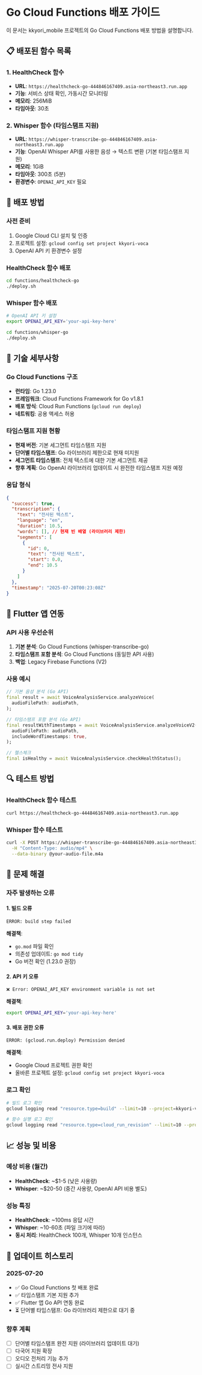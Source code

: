 # Go Cloud Functions 배포 가이드

이 문서는 kkyori_mobile 프로젝트의 Go Cloud Functions 배포 방법을 설명합니다.

## 📋 **배포된 함수 목록**

### 1. **HealthCheck 함수**

- **URL**: `https://healthcheck-go-444846167409.asia-northeast3.run.app`
- **기능**: 서비스 상태 확인, 가동시간 모니터링
- **메모리**: 256MiB
- **타임아웃**: 30초

### 2. **Whisper 함수 (타임스탬프 지원)**

- **URL**: `https://whisper-transcribe-go-444846167409.asia-northeast3.run.app`
- **기능**: OpenAI Whisper API를 사용한 음성 → 텍스트 변환 (기본 타임스탬프 지원)
- **메모리**: 1GiB
- **타임아웃**: 300초 (5분)
- **환경변수**: `OPENAI_API_KEY` 필요

## 🚀 **배포 방법**

### 사전 준비

1. Google Cloud CLI 설치 및 인증
2. 프로젝트 설정: `gcloud config set project kkyori-voca`
3. OpenAI API 키 환경변수 설정

### HealthCheck 함수 배포

```bash
cd functions/healthcheck-go
./deploy.sh
```

### Whisper 함수 배포

```bash
# OpenAI API 키 설정
export OPENAI_API_KEY='your-api-key-here'

cd functions/whisper-go
./deploy.sh
```

## 🔧 **기술 세부사항**

### Go Cloud Functions 구조

- **런타임**: Go 1.23.0
- **프레임워크**: Cloud Functions Framework for Go v1.8.1
- **배포 방식**: Cloud Run Functions (`gcloud run deploy`)
- **네트워킹**: 공용 액세스 허용

### 타임스탬프 지원 현황

- **현재 버전**: 기본 세그먼트 타임스탬프 지원
- **단어별 타임스탬프**: Go 라이브러리 제한으로 현재 미지원
- **세그먼트 타임스탬프**: 전체 텍스트에 대한 기본 세그먼트 제공
- **향후 계획**: Go OpenAI 라이브러리 업데이트 시 완전한 타임스탬프 지원 예정

### 응답 형식

```json
{
  "success": true,
  "transcription": {
    "text": "전사된 텍스트",
    "language": "en",
    "duration": 10.5,
    "words": [], // 현재 빈 배열 (라이브러리 제한)
    "segments": [
      {
        "id": 0,
        "text": "전사된 텍스트",
        "start": 0.0,
        "end": 10.5
      }
    ]
  },
  "timestamp": "2025-07-20T00:23:08Z"
}
```

## 📱 **Flutter 앱 연동**

### API 사용 우선순위

1. **기본 분석**: Go Cloud Functions (whisper-transcribe-go)
2. **타임스탬프 포함 분석**: Go Cloud Functions (동일한 API 사용)
3. **백업**: Legacy Firebase Functions (V2)

### 사용 예시

```dart
// 기본 음성 분석 (Go API)
final result = await VoiceAnalysisService.analyzeVoice(
  audioFilePath: audioPath,
);

// 타임스탬프 포함 분석 (Go API)
final resultWithTimestamps = await VoiceAnalysisService.analyzeVoiceV2(
  audioFilePath: audioPath,
  includeWordTimestamps: true,
);

// 헬스체크
final isHealthy = await VoiceAnalysisService.checkHealthStatus();
```

## 🔍 **테스트 방법**

### HealthCheck 함수 테스트

```bash
curl https://healthcheck-go-444846167409.asia-northeast3.run.app
```

### Whisper 함수 테스트

```bash
curl -X POST https://whisper-transcribe-go-444846167409.asia-northeast3.run.app \
  -H "Content-Type: audio/mp4" \
  --data-binary @your-audio-file.m4a
```

## 🚨 **문제 해결**

### 자주 발생하는 오류

#### 1. 빌드 오류

```
ERROR: build step failed
```

**해결책**:

- `go.mod` 파일 확인
- 의존성 업데이트: `go mod tidy`
- Go 버전 확인 (1.23.0 권장)

#### 2. API 키 오류

```
❌ Error: OPENAI_API_KEY environment variable is not set
```

**해결책**:

```bash
export OPENAI_API_KEY='your-api-key-here'
```

#### 3. 배포 권한 오류

```
ERROR: (gcloud.run.deploy) Permission denied
```

**해결책**:

- Google Cloud 프로젝트 권한 확인
- 올바른 프로젝트 설정: `gcloud config set project kkyori-voca`

### 로그 확인

```bash
# 빌드 로그 확인
gcloud logging read "resource.type=build" --limit=10 --project=kkyori-voca

# 함수 실행 로그 확인
gcloud logging read "resource.type=cloud_run_revision" --limit=10 --project=kkyori-voca
```

## 📈 **성능 및 비용**

### 예상 비용 (월간)

- **HealthCheck**: ~$1-5 (낮은 사용량)
- **Whisper**: ~$20-50 (중간 사용량, OpenAI API 비용 별도)

### 성능 특징

- **HealthCheck**: ~100ms 응답 시간
- **Whisper**: ~10-60초 (파일 크기에 따라)
- **동시 처리**: HealthCheck 100개, Whisper 10개 인스턴스

## 🔄 **업데이트 히스토리**

### 2025-07-20

- ✅ Go Cloud Functions 첫 배포 완료
- ✅ 타임스탬프 기본 지원 추가
- ✅ Flutter 앱 Go API 연동 완료
- ⏳ 단어별 타임스탬프: Go 라이브러리 제한으로 대기 중

### 향후 계획

- [ ] 단어별 타임스탬프 완전 지원 (라이브러리 업데이트 대기)
- [ ] 다국어 지원 확장
- [ ] 오디오 전처리 기능 추가
- [ ] 실시간 스트리밍 전사 지원
